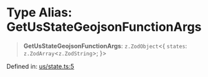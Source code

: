 # Type Alias: GetUsStateGeojsonFunctionArgs

> **GetUsStateGeojsonFunctionArgs**: `z.ZodObject`\<\{ `states`: `z.ZodArray`\<`z.ZodString`\>; \}\>

Defined in: [us/state.ts:5](https://github.com/GeoDaCenter/openassistant/blob/2cb8f20a901f3385efeb40778248119c5e49db78/packages/osm/src/us/state.ts#L5)
